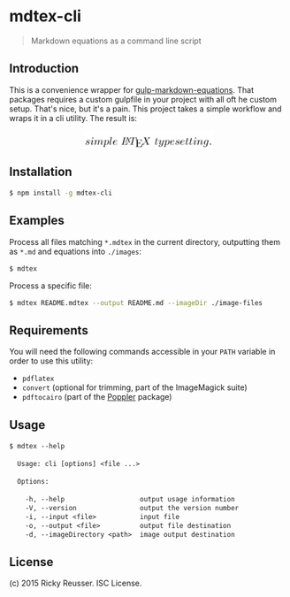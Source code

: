 # mdtex-cli

> Markdown equations as a command line script

## Introduction

This is a convenience wrapper for [gulp-markdown-equations](https://github.com/rreusser/gulp-markdown-equations). That packages requires a custom gulpfile in your project with all oft he custom setup. That's nice, but it's a pain. This project takes a simple workflow and wraps it in a cli utility. The result is:

<p align="center"><img alt="simple&bsol;&semi;&bsol;LaTeX&bsol;&semi;typesetting&period;" valign="middle" src="images/simplelatextypesetting-95e156e622.png" width="234.5" height="32.5"></p>

## Installation

```bash
$ npm install -g mdtex-cli
```

## Examples

Process all files matching `*.mdtex` in the current directory, outputting them as `*.md` and equations into `./images`:

```bash
$ mdtex
```

Process a specific file:

```bash
$ mdtex README.mdtex --output README.md --imageDir ./image-files
```

## Requirements

You will need the following commands accessible in your `PATH` variable in order to use this utility:

- `pdflatex`
- `convert` (optional for trimming, part of the ImageMagick suite)
- `pdftocairo` (part of the [Poppler](http://poppler.freedesktop.org/) package)

## Usage

```
$ mdtex --help

  Usage: cli [options] <file ...>

  Options:

    -h, --help                   output usage information
    -V, --version                output the version number
    -i, --input <file>           input file
    -o, --output <file>          output file destination
    -d, --imageDirectory <path>  image output destination
```

## License

(c) 2015 Ricky Reusser. ISC License.